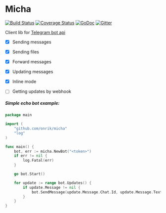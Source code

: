 # Micha

[![Build Status](https://travis-ci.org/onrik/micha.svg?branch=master)](https://travis-ci.org/onrik/micha)
[![Coverage Status](https://coveralls.io/repos/github/onrik/micha/badge.svg?branch=master)](https://coveralls.io/github/onrik/micha?branch=master)
[![GoDoc](https://godoc.org/github.com/onrik/micha?status.svg)](https://godoc.org/github.com/onrik/micha)
[![Gitter](https://badges.gitter.im/onrik/micha.svg)](https://gitter.im/onrik/micha)

Client lib for [Telegram bot api](https://core.telegram.org/bots/api)

- [x] Sending messages
- [x] Sending files
- [x] Forward messages
- [x] Updating messages
- [x] Inline mode
- [ ] Getting updates by webhook


##### Simple echo bot example:
```go
package main

import (
	"github.com/onrik/micha"
	"log"
)

func main() {
	bot, err := micha.NewBot("<token>")
	if err != nil {
		log.Fatal(err)
	}

	go bot.Start()

	for update := range bot.Updates() {
		if update.Message != nil {
			bot.SendMessage(update.Message.Chat.Id, update.Message.Text, nil)
		}
	}
}

```

